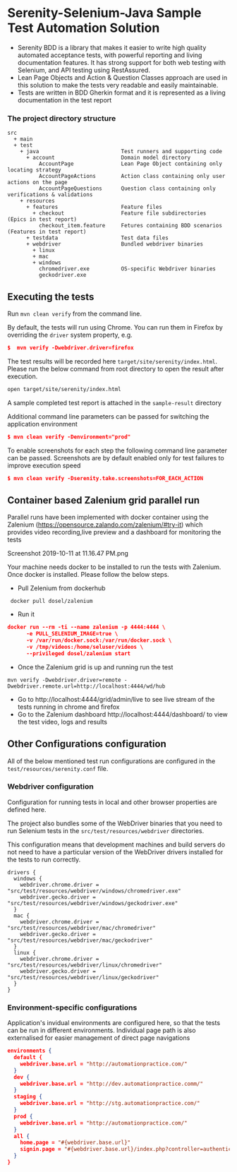 # Serenity-Selenium-Java Sample Test Automation Solution

- Serenity BDD is a library that makes it easier to write high quality automated acceptance tests, with powerful reporting and living documentation features. It has strong support for both web testing with Selenium, and API testing using RestAssured. 
- Lean Page Objects and Action & Question Classes approach are used in this solution to make the tests very readable and easily maintainable.
- Tests are written in BDD Gherkin format and it is represented as a living documentation in the test report 

### The project directory structure

```Gherkin
src
  + main
  + test
    + java                          Test runners and supporting code
      + account                     Domain model directory
          AccountPage               Lean Page Object containing only locating strategy
          AccountPageActions        Action class containing only user actions on the page
          AccountPageQuestions      Question class containing only verifications & validations
    + resources
      + features                    Feature files
        + checkout                  Feature file subdirectories  (Epics in test report)
          checkout_item.feature     Fetures containing BDD scenarios (Features in test report)
      + testdata                    Test data files 
      + webdriver                   Bundled webdriver binaries
        + linux
        + mac
        + windows
          chromedriver.exe          OS-specific Webdriver binaries
          geckodriver.exe

```
## Executing the tests
Run `mvn clean verify` from the command line.

By default, the tests will run using Chrome. You can run them in Firefox by overriding the `driver` system property, e.g.
```json
$  mvn verify -Dwebdriver.driver=firefox
```
The test results will be recorded here `target/site/serenity/index.html`.
Please run the below command from root directory to open the result after execution.
```bash
open target/site/serenity/index.html 
```
A sample completed test report is attached in the ```sample-result``` directory

Additional command line parameters can be passed for switching the application environment
```json
$ mvn clean verify -Denvironment="prod"
```
To enable screenshots for each step the following command line parameter can be passed. Screenshots are by default enabled only for test failures to improve execution speed
```json
$ mvn clean verify -Dserenity.take.screenshots=FOR_EACH_ACTION
```  
## Container based Zalenium grid parallel run
Parallel runs have been implemented with docker container using the Zalenium (https://opensource.zalando.com/zalenium/#try-it) which provides video recording,live preview and a dashboard for monitoring the tests

 Screenshot 2019-10-11 at 11.16.47 PM.png
 
 Your machine needs docker to be installed to run the tests with Zalenium. Once docker is installed. Please follow the below steps.
 
 - Pull Zelenium from dockerhub 
 
 ``` docker pull dosel/zalenium```
 - Run it 
 ```json
docker run --rm -ti --name zalenium -p 4444:4444 \
       -e PULL_SELENIUM_IMAGE=true \
       -v /var/run/docker.sock:/var/run/docker.sock \
       -v /tmp/videos:/home/seluser/videos \
       --privileged dosel/zalenium start
```
 - Once the Zalenium grid is up and running run the test 
 ```
mvn verify -Dwebdriver.driver=remote -Dwebdriver.remote.url=http://localhost:4444/wd/hub
 ```    
 - Go to http://localhost:4444/grid/admin/live to see live stream of the tests running in chrome and firefox
 - Go to the Zalenium dashboard http://localhost:4444/dashboard/ to view the test video, logs and results
 
## Other Configurations configuration

All of the below mentioned test run configurations are configured in the `test/resources/serenity.conf` file.

### Webdriver configuration 
Configuration for running tests in local and other browser properties are defined here.

The project also bundles some of the WebDriver binaries that you need to run Selenium tests in the `src/test/resources/webdriver` directories.  

This configuration means that development machines and build servers do not need to have a particular version of the WebDriver drivers installed for the tests to run correctly.
```
drivers {
  windows {
    webdriver.chrome.driver = "src/test/resources/webdriver/windows/chromedriver.exe"
    webdriver.gecko.driver = "src/test/resources/webdriver/windows/geckodriver.exe"
  }
  mac {
    webdriver.chrome.driver = "src/test/resources/webdriver/mac/chromedriver"
    webdriver.gecko.driver = "src/test/resources/webdriver/mac/geckodriver"
  }
  linux {
    webdriver.chrome.driver = "src/test/resources/webdriver/linux/chromedriver"
    webdriver.gecko.driver = "src/test/resources/webdriver/linux/geckodriver"
  }
}
```
### Environment-specific configurations
Application's invidual environments are configured here, so that the tests can be run in different environments. 
Individual page path is also externalised for easier management of direct page navigations
```json
environments {
  default {
    webdriver.base.url = "http://automationpractice.com/"
  }
  dev {
    webdriver.base.url = "http://dev.automationpractice.comm/"
  }
  staging {
    webdriver.base.url = "http://stg.automationpractice.com/"
  }
  prod {
    webdriver.base.url = "http://automationpractice.com/"
  }
  all {
    home.page = "#{webdriver.base.url}"
    signin.page = "#{webdriver.base.url}/index.php?controller=authentication&back=my-account"
  }
}
